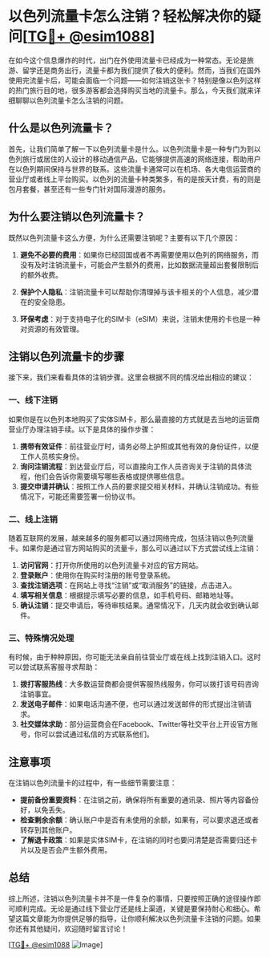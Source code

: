 # 以色列流量卡怎么注销？轻松解决你的疑问[[TG💪+ @esim1088](https://t.me/s/esim1088)]

在如今这个信息爆炸的时代，出门在外使用流量卡已经成为一种常态。无论是旅游、留学还是商务出行，流量卡都为我们提供了极大的便利。然而，当我们在国外使用完流量卡后，可能会面临一个问题——如何注销这张卡？特别是像以色列这样的热门旅行目的地，很多游客都会选择购买当地的流量卡。那么，今天我们就来详细聊聊以色列流量卡怎么注销的问题。

## 什么是以色列流量卡？

首先，让我们简单了解一下以色列流量卡是什么。以色列流量卡是一种专门为到以色列旅行或居住的人设计的移动通信产品，它能够提供高速的网络连接，帮助用户在以色列期间保持与世界的联系。这些流量卡通常可以在机场、各大电信运营商的营业厅或者线上平台购买。以色列的流量卡种类繁多，有的是按天计费，有的则是包月套餐，甚至还有一些专门针对国际漫游的服务。

## 为什么要注销以色列流量卡？

既然以色列流量卡这么方便，为什么还需要注销呢？主要有以下几个原因：

1. **避免不必要的费用**：如果你已经回国或者不再需要使用以色列的网络服务，而没有及时注销流量卡，可能会产生额外的费用，比如数据流量超出套餐限制后的额外收费。
   
2. **保护个人隐私**：注销流量卡可以帮助你清理掉与该卡相关的个人信息，减少潜在的安全隐患。
   
3. **环保考虑**：对于支持电子化的SIM卡（eSIM）来说，注销未使用的卡也是一种对资源的有效管理。

## 注销以色列流量卡的步骤

接下来，我们来看看具体的注销步骤。这里会根据不同的情况给出相应的建议：

### 一、线下注销

如果你是在以色列本地购买了实体SIM卡，那么最直接的方式就是去当地的运营商营业厅办理注销手续。以下是具体的操作步骤：

1. **携带有效证件**：前往营业厅时，请务必带上护照或其他有效的身份证件，以便工作人员核实身份。
2. **询问注销流程**：到达营业厅后，可以直接向工作人员咨询关于注销的具体流程，他们会告诉你需要填写哪些表格或提供哪些信息。
3. **提交申请并确认**：按照工作人员的要求提交相关材料，并确认注销成功。有些情况下，可能还需要签署一份协议书。

### 二、线上注销

随着互联网的发展，越来越多的服务都可以通过网络完成，包括注销以色列流量卡。如果你是通过官方网站购买的流量卡，那么可以通过以下方式尝试线上注销：

1. **访问官网**：打开你所使用的以色列流量卡对应的官方网站。
2. **登录账户**：使用你在购买时注册的账号登录系统。
3. **查找注销选项**：在网站上寻找“注销”或“取消服务”的链接，点击进入。
4. **填写相关信息**：根据提示填写必要的信息，如手机号码、邮箱地址等。
5. **确认注销**：提交申请后，等待审核结果。通常情况下，几天内就会收到确认邮件。

### 三、特殊情况处理

有时候，由于种种原因，你可能无法亲自前往营业厅或在线上找到注销入口。这时可以尝试联系客服寻求帮助：

1. **拨打客服热线**：大多数运营商都会提供客服热线服务，你可以拨打该号码咨询注销事宜。
2. **发送电子邮件**：如果电话沟通不便，也可以通过发送邮件的形式提出注销请求。
3. **社交媒体求助**：部分运营商会在Facebook、Twitter等社交平台上开设官方账号，你可以尝试通过私信的方式联系他们。

## 注意事项

在注销以色列流量卡的过程中，有一些细节需要注意：

- **提前备份重要资料**：在注销之前，确保将所有重要的通讯录、照片等内容备份好，以免丢失。
- **检查剩余余额**：确认账户中是否有未使用的余额，如果有，可以要求退还或者转存到其他账户。
- **了解退卡政策**：如果是实体SIM卡，在注销的同时也要问清楚是否需要归还卡片以及是否会产生额外费用。

## 总结

综上所述，注销以色列流量卡并不是一件复杂的事情，只要按照正确的途径操作即可顺利完成。无论是通过线下营业厅还是线上渠道，关键是要保持耐心和细心。希望这篇文章能为你提供足够的指导，让你顺利解决以色列流量卡注销的问题。如果你还有其他疑问，欢迎随时留言讨论！

[[TG💪+ @esim1088](https://t.me/s/esim1088) ![Image](https://i.postimg.cc/4NQfJmqS/Snipaste-2025-05-13-00-14-12.png)]